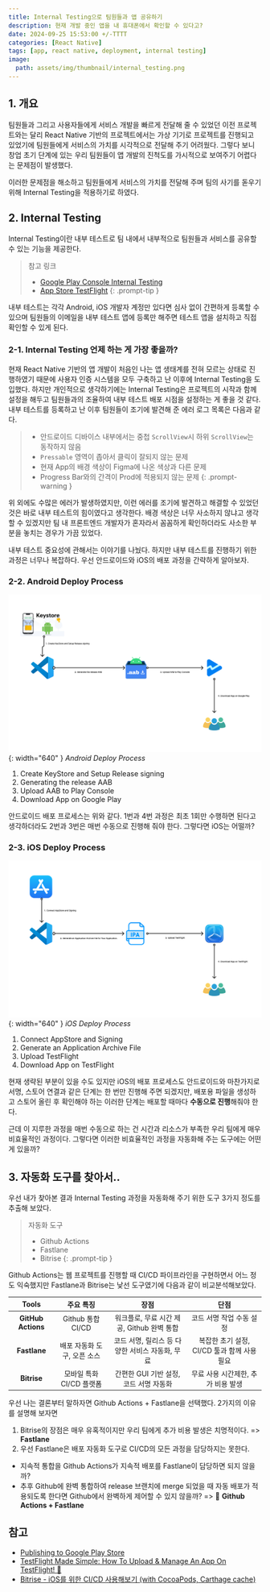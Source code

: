 ```yaml
---
title: Internal Testing으로 팀원들과 앱 공유하기
description: 현재 개발 중인 앱을 내 휴대폰에서 확인할 수 있다고?
date: 2024-09-25 15:53:00 +/-TTTT
categories: [React Native]
tags: [app, react native, deployment, internal testing]
image:
  path: assets/img/thumbnail/internal_testing.png
---
```


## 1. 개요

팀원들과 그리고 사용자들에게 서비스 개발을 빠르게 전달해 줄 수 있었던 이전 프로젝트와는 달리 React Native 기반의 프로젝트에서는 가상 기기로 프로젝트를 진행되고 있었기에 팀원들에게 서비스의 가치를 시각적으로 전달해 주기 어려웠다. 그렇다 보니 창업 초기 단계에 있는 우리 팀원들이 앱 개발의 진척도를 가시적으로 보여주기 어렵다는 문제점이 발생했다.

이러한 문제점을 해소하고 팀원들에게 서비스의 가치를 전달해 주며 팀의 사기를 돋우기 위해 Internal Testing을 적용하기로 하였다.

## 2. Internal Testing

Internal Testing이란 내부 테스트로 팀 내에서 내부적으로 팀원들과 서비스를 공유할 수 있는 기능을 제공한다.

> 참고 링크
> - [Google Play Console Internal Testing](https://play.google.com/console/about/internal-testing/)
> - [App Store TestFlight](https://developer.apple.com/testflight/)
{: .prompt-tip }

내부 테스트는 각각 Android, iOS 개발자 계정만 있다면 심사 없이 간편하게 등록할 수 있으며 팀원들의 이메일을 내부 테스트 앱에 등록만 해주면 테스트 앱을 설치하고 직접 확인할 수 있게 된다.

### 2-1. Internal Testing 언제 하는 게 가장 좋을까?

현재 React Native 기반의 앱 개발이 처음인 나는 앱 생태계를 전혀 모르는 상태로 진행하였기 때문에 사용자 인증 시스템을 모두 구축하고 난 이후에 Internal Testing을 도입했다. 하지만 개인적으로 생각하기에는 Internal Testing은 프로젝트의 시작과 함께 설정을 해두고 팀원들과의 조율하여 내부 테스트 배포 시점을 설정하는 게 좋을 것 같다. 내부 테스트를 등록하고 난 이후 팀원들이 조기에 발견해 준 에러 로그 목록은 다음과 같다.

> - 안드로이드 디바이스 내부에서는 중첩 `ScrollView`시 하위 `ScrollView`는 동작하지 않음
> - `Pressable` 영역이 좁아서 클릭이 잘되지 않는 문제
> - 현재 App의 배경 색상이 Figma에 나온 색상과 다른 문제
> - Progress Bar와의 간격이 Prod에 적용되지 않는 문제
{: .prompt-warning }

위 외에도 수많은 에러가 발생하였지만, 이런 에러를 조기에 발견하고 해결할 수 있었던 것은 바로 내부 테스트의 힘이였다고 생각한다. 배경 색상은 너무 사소하지 않냐고 생각할 수 있겠지만 팀 내 프론트엔드 개발자가 혼자라서 꼼꼼하게 확인하더라도 사소한 부분을 놓치는 경우가 가끔 있었다.

내부 테스트 중요성에 관해서는 이야기를 나눴다. 하지만 내부 테스트를 진행하기 위한 과정은 너무나 복잡하다. 우선 안드로이드와 iOS의 배포 과정을 간략하게 알아보자.

### 2-2. Android Deploy Process

![Android Deploy Process](assets/img/writing/1/android_deploy_process.png){: width="640" }
_Android Deploy Process_

1. Create KeyStore and Setup Release signing
2. Generating the release AAB
3. Upload AAB to Play Console
4. Download App on Google Play

안드로이드 배포 프로세스는 위와 같다. 1번과 4번 과정은 최초 1회만 수행하면 된다고 생각하더라도 2번과 3번은 매번 수동으로 진행해 줘야 한다. 그렇다면 iOS는 어떨까?

### 2-3. iOS Deploy Process

![iOS Deploy Process](assets/img/writing/1/ios_deploy_process.png){: width="640" }
_iOS Deploy Process_

1. Connect AppStore and Signing
2. Generate an Application Archive File
3. Upload TestFlight
4. Download App on TestFlight

현재 생략된 부분이 있을 수도 있지만 iOS의 배포 프로세스도 안드로이드와 마찬가지로 서명, 스토어 연결과 같은 단계는 한 번만 진행해 주면 되겠지만, 배포용 파일을 생성하고 스토어 올린 후 확인해야 하는 이러한 단계는 배포할 때마다 **수동으로 진행**해줘야 한다.

근데 이 지루한 과정을 매번 수동으로 하는 건 시간과 리소스가 부족한 우리 팀에게 매우 비효율적인 과정이다. 그렇다면 이러한 비효율적인 과정을 자동화해 주는 도구에는 어떤 게 있을까?

## 3. 자동화 도구를 찾아서..

우선 내가 찾아본 결과 Internal Testing 과정을 자동화해 주기 위한 도구 3가지 정도를 추출해 보았다.

> 자동화 도구
> - Github Actions
> - Fastlane
> - Bitrise
{: .prompt-tip }

Github Actions는 웹 프로젝트를 진행할 때 CI/CD 파이프라인을 구현하면서 어느 정도 익숙했지만 Fastlane과 Bitrise는 낯선 도구였기에 다음과 같이 비교분석해보았다.

|  Tools  |  주요 특징  |  장점  |  단점  |
| :--: | :--: | :--: | :--: |
| **GitHub Actions** | Github 통합 CI/CD | 워크플로, 무료 시간 제공, Github 완벽 통합 | 코드 서명 작업 수동 설정 |
| **Fastlane** | 배포 자동화 도구, 오픈 소스 | 코드 서명, 릴리스 등 다양한 서비스 자동화, 무료 | 복잡한 초기 설정, CI/CD 툴과 함께 사용 필요 |
| **Bitrise** | 모바일 특화 CI/CD 플랫폼 | 간편한 GUI 기반 설정, 코드 서명 자동화 | 무료 사용 시간제한, 추가 비용 발생 |

우선 나는 결론부터 말하자면 Github Actions + Fastlane을 선택했다. 2가지의 이유를 설명해 보자면 

1. Bitrise의 장점은 매우 유혹적이지만 우리 팀에게 추가 비용 발생은 치명적이다. => **Fastlane**
2. 우선 Fastlane은 배포 자동화 도구로 CI/CD의 모든 과정을 담당하지는 못한다.
  - 지속적 통합을 Github Actions가 지속적 배포를 Fastlane이 담당하면 되지 않을까?
  - 추후 Github에 완벽 통합하여 release 브랜치에 merge 되었을 때 자동 배포가 적용되도록 한다면 Github에서 완벽하게 제어할 수 있지 않을까? => 🎉 **Github Actions + Fastlane**

## 참고

- [Publishing to Google Play Store](https://reactnative.dev/docs/signed-apk-android)
- [TestFlight Made Simple: How To Upload & Manage An App On TestFlight! 🚀](https://www.youtube.com/watch?v=3aautA1kclE&t=567s)
- [Bitrise - iOS를 위한 CI/CD 사용해보기 (with CocoaPods, Carthage cache)](https://void0306.tistory.com/3)